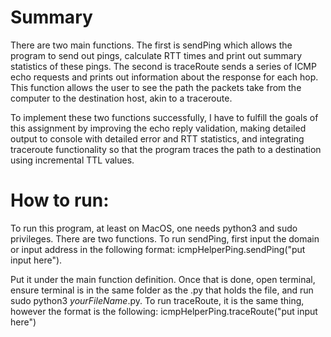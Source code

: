 # Summary
There are two main functions. The first is sendPing which allows the program to send out pings,
calculate RTT times and print out summary statistics of these pings. The second is traceRoute
sends a series of ICMP echo requests and prints out information about the response for each
hop. This function allows the user to see the path the packets take from the computer to the
destination host, akin to a traceroute.

To implement these two functions successfully, I have to fulfill the goals of this assignment by
improving the echo reply validation, making detailed output to console with detailed error and
RTT statistics, and integrating traceroute functionality so that the program traces the path to a
destination using incremental TTL values.

# How to run:
To run this program, at least on MacOS, one needs python3 and sudo privileges. There are two
functions. To run sendPing, first input the domain or input address in the following format:
icmpHelperPing.sendPing("put input here").

Put it under the main function definition. Once that is done, open terminal, ensure terminal is in
the same folder as the .py that holds the file, and run sudo python3 _yourFileName_.py.
To run traceRoute, it is the same thing, however the format is the following:
icmpHelperPing.traceRoute("put input here")

